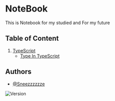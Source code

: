 
# NoteBook

This is Notebook for my studied and For my future

## Table of Content

1. [TypeScript](TypeScript)
   - [Type In TypeScript](TypeScript/type.md)
   

## Authors

- [@Sneezzzzzze](https://www.github.com/Sneezzzzzze)



![Version](https://img.shields.io/badge/version-0.0.1-orange)
